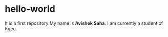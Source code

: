 # hello-world
It is a first repository
My name is **Avishek Saha**. 
I am currently a student of Kgec.
